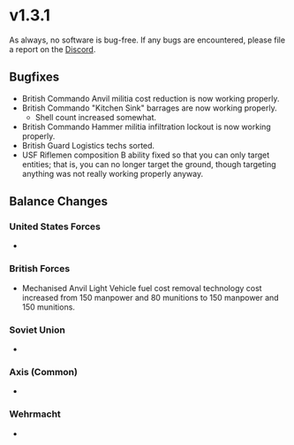 # v1.3.1

As always, no software is bug-free. If any bugs are encountered, please file a report on the [Discord](https://discord.com/servers/stoklomolvi-development-studios-365319231946096644).

## Bugfixes

- British Commando Anvil militia cost reduction is now working properly.
- British Commando "Kitchen Sink" barrages are now working properly.
  - Shell count increased somewhat.
- British Commando Hammer militia infiltration lockout is now working properly.
- British Guard Logistics techs sorted.
- USF Riflemen composition B ability fixed so that you can only target entities; that is, you can no longer target the ground, though targeting anything was not really working properly anyway.

## Balance Changes

### United States Forces

-

### British Forces

- Mechanised Anvil Light Vehicle fuel cost removal technology cost increased from 150 manpower and 80 munitions to 150 manpower and 150 munitions.

### Soviet Union

-

### Axis (Common)

-

### Wehrmacht

-
